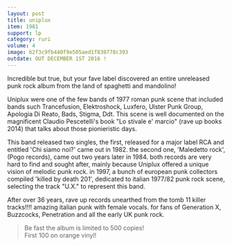 ```yaml
---
layout: post
title: uniplux
item: 1981
support: lp
category: ruri
volume: 4
image: 62f3c9fb440f9e505aed1f830778c393
outdate: OUT DECEMBER 1ST 2016 !
---
```


Incredible but true, but your fave label discovered an entire unreleased punk rock album from the land of spaghetti and mandolino!

Uniplux were one of the few bands of 1977 roman punk scene that included bands such Trancefusion, Elektroshock, Luxfero, Ulster Punk Group, Apologia Di Reato, Bads, Stigma, Ddt. This scene is well documented on the magnificent Claudio Pescetelli's book "Lo stivale e' marcio" (rave up books 2014) that talks about those pionieristic days.

This band released two singles, the first, released for a major label RCA and entitled 'Chi siamo noi?' came out in 1982. the second one, 'Maledetto rock', (Pogo records), came out two years later in 1984. both records are very hard to find and sought after, mainly because Uniplux offered a unique vision of melodic punk rock. in 1997, a bunch of european punk collectors compiled 'killed by death 201', dedicated to italian 1977/82 punk rock scene, selecting the track "U.X." to represent this band.

After over 36 years, rave up records unearthed from the tomb 11 killer tracks!!!! amazing italian punk with female vocals. for fans of Generation X, Buzzcocks, Penetration and all the early UK punk rock.

> Be fast the album is limited to 500 copies!  
> First 100 on <span class="orange">orange</span> vinyl!
